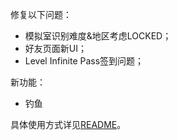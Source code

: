 修复以下问题：

- 模拟室识别难度&地区考虑LOCKED；
- 好友页面新UI；
- Level Infinite Pass签到问题；

新功能：

- 钓鱼

具体使用方式详见[README](https://github.com/Zebartin/autoxjs-scripts/blob/master/NIKKE/README.md)。
